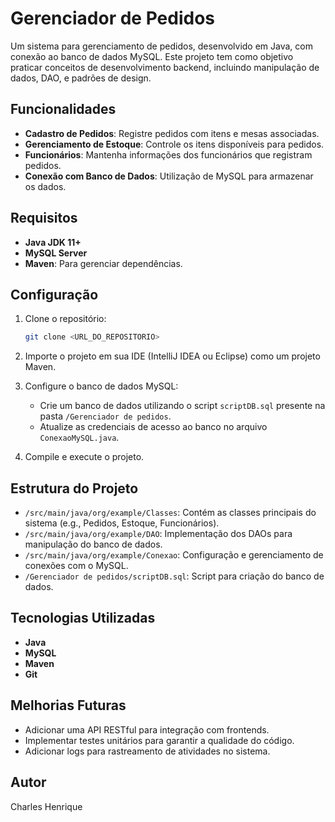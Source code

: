 
# Gerenciador de Pedidos

Um sistema para gerenciamento de pedidos, desenvolvido em Java, com conexão ao banco de dados MySQL. Este projeto tem como objetivo
praticar conceitos de desenvolvimento backend, incluindo manipulação de dados, DAO, e padrões de design.

## Funcionalidades

- **Cadastro de Pedidos**: Registre pedidos com itens e mesas associadas.
- **Gerenciamento de Estoque**: Controle os itens disponíveis para pedidos.
- **Funcionários**: Mantenha informações dos funcionários que registram pedidos.
- **Conexão com Banco de Dados**: Utilização de MySQL para armazenar os dados.

## Requisitos

- **Java JDK 11+**
- **MySQL Server**
- **Maven**: Para gerenciar dependências.

## Configuração

1. Clone o repositório:
   ```bash
   git clone <URL_DO_REPOSITORIO>
   ```

2. Importe o projeto em sua IDE (IntelliJ IDEA ou Eclipse) como um projeto Maven.

3. Configure o banco de dados MySQL:
   - Crie um banco de dados utilizando o script `scriptDB.sql` presente na pasta `/Gerenciador de pedidos`.
   - Atualize as credenciais de acesso ao banco no arquivo `ConexaoMySQL.java`.

4. Compile e execute o projeto.

## Estrutura do Projeto

- `/src/main/java/org/example/Classes`: Contém as classes principais do sistema (e.g., Pedidos, Estoque, Funcionários).
- `/src/main/java/org/example/DAO`: Implementação dos DAOs para manipulação do banco de dados.
- `/src/main/java/org/example/Conexao`: Configuração e gerenciamento de conexões com o MySQL.
- `/Gerenciador de pedidos/scriptDB.sql`: Script para criação do banco de dados.

## Tecnologias Utilizadas

- **Java**
- **MySQL**
- **Maven**
- **Git**

## Melhorias Futuras

- Adicionar uma API RESTful para integração com frontends.
- Implementar testes unitários para garantir a qualidade do código.
- Adicionar logs para rastreamento de atividades no sistema.

## Autor

Charles Henrique
